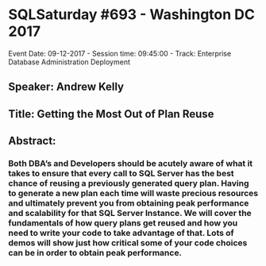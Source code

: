 # SQLSaturday #693 - Washington DC 2017
Event Date: 09-12-2017 - Session time: 09:45:00 - Track: Enterprise Database Administration  Deployment
## Speaker: Andrew Kelly
## Title: Getting the Most Out of Plan Reuse
## Abstract:
### Both DBA’s and Developers should be acutely aware of what it takes to ensure that every call to SQL Server has the best chance of reusing a previously generated query plan. Having to generate a new plan each time will waste precious resources and ultimately prevent you from obtaining peak performance and scalability for that SQL Server Instance. We will cover the fundamentals of how query plans get reused and how you need to write your code to take advantage of that. Lots of demos will show just how critical some of your code choices can be in order to obtain peak performance.
